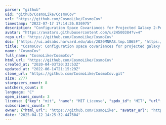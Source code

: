 ```yaml
---
parser: "github"
uid: "github/CosmoLike/CosmoCov"
url: "https://github.com/CosmoLike/CosmoCov"
timestamp: "2022-07-17 17:14:26.836975"
description: "Configuration Space Covariances for Projected Galaxy 2-Point Statistics"
avatar: "https://avatars.githubusercontent.com/u/24500384?v=4"
repo_url: "https://github.com/CosmoLike/CosmoCov"
doi: ["https://ui.adsabs.harvard.edu/abs/2020MNRAS.tmp.1865F", "https://ui.adsabs.harvard.edu/abs/2020ascl.soft06005F/abstract"]
title: "CosmoCov: Configuration space covariances for projected galaxy 2-point statistics"
name: "CosmoCov"
full_name: "CosmoLike/CosmoCov"
html_url: "https://github.com/CosmoLike/CosmoCov"
created_at: "2020-04-03T20:33:53Z"
updated_at: "2022-06-14T21:15:29Z"
clone_url: "https://github.com/CosmoLike/CosmoCov.git"
size: 2777
stargazers_count: 8
watchers_count: 8
language: "C"
open_issues_count: 3
license: {"key": "mit", "name": "MIT License", "spdx_id": "MIT", "url": "https://api.github.com/licenses/mit", "node_id": "MDc6TGljZW5zZTEz"}
subscribers_count: 7
owner: {"html_url": "https://github.com/CosmoLike", "avatar_url": "https://avatars.githubusercontent.com/u/24500384?v=4", "login": "CosmoLike", "type": "Organization"}
date: "2025-04-12 14:25:32.447504"
---
```

